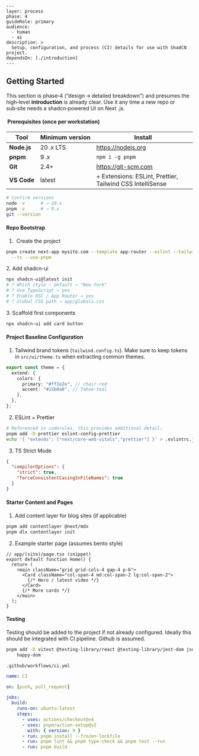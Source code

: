 ```
---
layer: process
phase: 4
guideRole: primary
audience:
  - human
  - ai
description: >
  Setup, configuration, and process (CI) details for use with ShadCN project.
dependsOn: [./introduction]
---
```

## Getting Started

This section is phase‑4 (“design → detailed breakdown”) and presumes the high‑level **introduction** is already clear. Use it any time a new repo or sub‑site needs a shadcn‑powered UI on Next .js.

####  Prerequisites (once per workstation)

| Tool        | Minimum version | Install                                                   |
| ----------- | --------------- | --------------------------------------------------------- |
| **Node.js** | 20 .x LTS       | <https://nodejs.org>                                      |
| **pnpm**    | 9 .x            | `npm i -g pnpm`                                           |
| **Git**     | 2.4+            | <https://git-scm.com>                                     |
| **VS Code** | latest          | + Extensions: ESLint, Prettier, Tailwind CSS IntelliSense |

```bash
# Confirm versions
node -v      # → 20.x
pnpm -v      # → 9.x
git --version
```

#### Repo Bootstrap

1.   Create the project

```sh
pnpm create next-app mysite.com --template app-router --eslint --tailwind \
  --ts --use-pnpm
```

2. Add shadcn-ui

```sh
npx shadcn-ui@latest init
# ? Which style — default → "New York"
# ? Use TypeScript → yes
# ? Enable RSC / App Router → yes
# ? Global CSS path → app/globals.css
```

3. Scaffold first components

```sh
npx shadcn-ui add card button
```

#### Project Baseline Configuration

1. Tailwind brand tokens (`tailwind.config.ts`). Make sure to keep tokens in `src/ui/theme.ts` when extracting common themes.

```ts
export const theme = {
  extend: {
    colors: {
      primary: "#ff2e2e", // chair‑red
      accent: "#15b0a8", // Tahoe‑teal
    },
  },
};
```

2. ESLint + Prettier

```sh
# Referenced in coderules, this provides additional detail.
pnpm add -D prettier eslint-config-prettier
echo '{ "extends": ["next/core-web-vitals","prettier"] }' > .eslintrc.json
```

3. TS Strict Mode

```json
{
  "compilerOptions": {
    "strict": true,
    "forceConsistentCasingInFileNames": true
  }
}
```

#### Starter Content and Pages

1. Add content layer for blog sites (if applicable)

```sh
pnpm add contentlayer @next/mdx
pnpm dlx contentlayer init
```

2. Example starter page (assumes bento style)

```tsx
// app/(site)/page.tsx (snippet)
export default function Home() {
  return (
    <main className="grid grid-cols-4 gap-4 p-6">
      <Card className="col-span-4 md:col-span-2 lg:col-span-2">
        {/* Hero / latest video */}
      </Card>
      {/* More cards */}
    </main>
  );
}
```

#### Testing

Testing should be added to the project if not already configured. Ideally this should be integrated with CI pipeline. Github is assumed.

```sh
pnpm add -D vitest @testing-library/react @testing-library/jest-dom jsdom \
	happy-dom
```

`.github/workflows/ci.yml`

```yaml
name: CI

on: [push, pull_request]

jobs:
  build:
    runs-on: ubuntu-latest
    steps:
      - uses: actions/checkout@v4
      - uses: pnpm/action-setup@v2
        with: { version: 9 }
      - run: pnpm install --frozen-lockfile
      - run: pnpm lint && pnpm type-check && pnpm test --run
      - run: pnpm build
```
